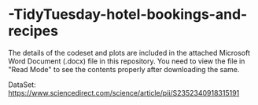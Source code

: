 # -TidyTuesday-hotel-bookings-and-recipes

The details of the codeset and plots are included in the attached Microsoft Word Document (.docx) file in this repository. 
You need to view the file in "Read Mode" to see the contents properly after downloading the same.

DataSet: https://www.sciencedirect.com/science/article/pii/S2352340918315191
